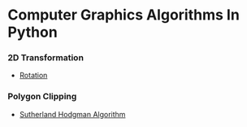 # Computer Graphics Algorithms In Python

### 2D Transformation
- [Rotation](https://github.com/Adeen317/Computer-Graphics-Algorithms/blob/adeen_space/2D_Transformations.py)

### Polygon Clipping
- [Sutherland Hodgman Algorithm](https://github.com/Adeen317/Computer-Graphics-Algorithms/blob/main/Sutherland_Hodgman_Algorithm.py)